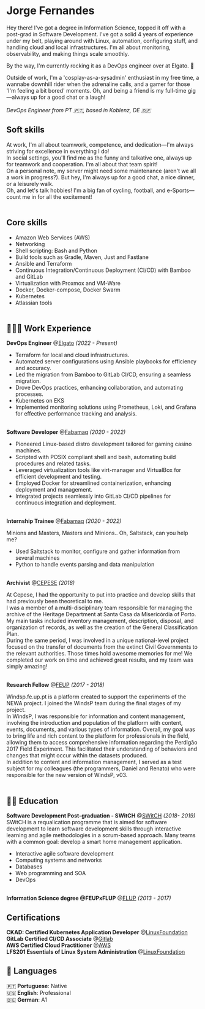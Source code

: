 # Jorge Fernandes
Hey there! I've got a degree in Information Science, topped it off with a post-grad in Software Development. I've got a solid 4 years of experience under my belt, playing around with Linux, automation, configuring stuff, and handling cloud and local infrastructures. I'm all about monitoring, observability, and making things scale smoothly.

By the way, I'm currently rocking it as a DevOps engineer over at Elgato. 🚀

Outside of work, I'm a 'cosplay-as-a-sysadmin' enthusiast in my free time, a wannabe downhill rider when the adrenaline calls, and a gamer for those 'I'm feeling a bit bored' moments. Oh, and being a friend is my full-time gig—always up for a good chat or a laugh!<br><br>
_DevOps Engineer from PT 🇵🇹, based in Koblenz, DE 🇩🇪_ <br>

##  Soft skills
At work, I'm all about teamwork, competence, and dedication—I'm always striving for excellence in everything I do!  
In social settings, you'll find me as the funny and talkative one, always up for teamwork and cooperation. I'm all about that team spirit!  
On a personal note, my server might need some maintenance (aren't we all a work in progress?). But hey, I'm always up for a good chat, a nice dinner, or a leisurely walk.  
Oh, and let's talk hobbies! I'm a big fan of cycling, football, and e-Sports—count me in for all the excitement!
<br><br>

##  Core skills
- Amazon Web Services (AWS)
- Networking
- Shell scripting: Bash and Python
- Build tools such as Gradle, Maven, Just and Fastlane
- Ansible and Terraform
- Continuous Integration/Continuous Deployment (CI/CD) with Bamboo and GitLab
- Virtualization with Proxmox and VM-Ware
- Docker, Docker-compose, Docker Swarm
- Kubernetes
- Atlassian tools
<br><br>

## 👩🏼‍💻 Work Experience

**DevOps Engineer** @[Elgato](https://elgato.com/) _(2022 - Present)_ <br>
- Terraform for local and cloud infrastructures.
- Automated server configurations using Ansible playbooks for efficiency and accuracy.
- Led the migration from Bamboo to GitLab CI/CD, ensuring a seamless migration.
- Drove DevOps practices, enhancing collaboration, and automating processes.
- Kubernetes on EKS
- Implemented monitoring solutions using Prometheus, Loki, and Grafana for effective performance tracking and analysis.
<br><br>

**Software Developer** @[Fabamaq](https://fabamaq.com/) _(2020 - 2022)_ <br>
- Pioneered Linux-based distro development tailored for gaming casino machines.
- Scripted with POSIX compliant shell and bash, automating build procedures and related tasks.
- Leveraged virtualization tools like virt-manager and VirtualBox for efficient development and testing.
- Employed Docker for streamlined containerization, enhancing deployment and management.
- Integrated projects seamlessly into GitLab CI/CD pipelines for continuous integration and deployment.
<br><br>

**Internship Trainee** @[Fabamaq](https://fabamaq.com/) _(2020 - 2022)_ <br>

Minions and Masters, Masters and Minions.. Oh, Saltstack, can you help me? 
- Used Saltstack to monitor, configure and gather information from several machines
- Python to handle events parsing and data manipulation
<br><br>

**Archivist** @[CEPESE](https://www.cepese.pt/portal/pt) _(2018)_ <br>

At Cepese, I had the opportunity to put into practice and develop skills that had previously been theoretical to me.  
I was a member of a multi-disciplinary team responsible for managing the archive of the Heritage Department at Santa Casa da Misericórdia of Porto. My main tasks included inventory management, description, disposal, and organization of records, as well as the creation of the General Classification Plan.  
During the same period, I was involved in a unique national-level project focused on the transfer of documents from the extinct Civil Governments to the relevant authorities.
Those times hold awesome memories for me! We completed our work on time and achieved great results, and my team was simply amazing!
<br><br>

**Research Fellow** @[FEUP](https://perdigao.fe.up.pt/about) _(2017 - 2018)_ <br>

Windsp.fe.up.pt is a platform created to support the experiments of the NEWA project. I joined the WindsP team during the final stages of my project.  
In WindsP, I was responsible for information and content management, involving the introduction and population of the platform with content, events, documents, and various types of information. Overall, my goal was to bring life and rich content to the platform for professionals in the field, allowing them to access comprehensive information regarding the Perdigão 2017 Field Experiment. This facilitated their understanding of behaviors and changes that might occur within the datasets produced.  
In addition to content and information management, I served as a test subject for my colleagues (the programmers, Daniel and Renato) who were responsible for the new version of WindsP, v03.
<br><br>

##  👨‍🎓 Education
**Software Development Post-graduation - SWitCH** @[SWitCH](https://portotechhub.com/switch/switch-dev/) _(2018- 2019)_ <br>
SWitCH is a requalication programme that is aimed for software development to learn software development skills through interactive learning and agile methodologies in a 
scrum-based approach. Many teams with a common goal: develop a smart home management application.
- Interactive agile software development
- Computing systems and networks
- Databases
- Web programming and SOA
- DevOps
<br><br>

**Information Science degree @FEUPxFLUP** @[FLUP]([https://fabamaq.com/](https://sigarra.up.pt/flup/en/CUR_GERAL.CUR_VIEW?pv_curso_id=454)) _(2013 - 2017)_ <br>


##  Certifications
**CKAD: Certified Kubernetes Application Developer** @[LinuxFoundation](https://www.credly.com/badges/6b0cdfb5-d069-41f8-9a06-9a9b07ad0aa9) <br>
**GitLab Certified CI/CD Associate** @[Gitlab](https://www.credly.com/earner/earned/badge/c3092c7b-c539-46e1-816d-c0883f611190) <br>
**AWS Certified Cloud Practitioner** @[AWS](https://www.credly.com/earner/earned/badge/2528ad02-13d8-44bd-9d60-cdd3df4259c4) <br>
**LFS201 Essentials of Linux System Administration** @[LinuxFoundation](https://www.credly.com/earner/earned/badge/ab95f147-bf18-4198-a88b-0358585ca53f) <br>


## 💬 Languages

🇵🇹 **Portuguese**: Native <br>
🇺🇸 **English**: Professional <br>
🇩🇪 **German**: A1
<br><br>

